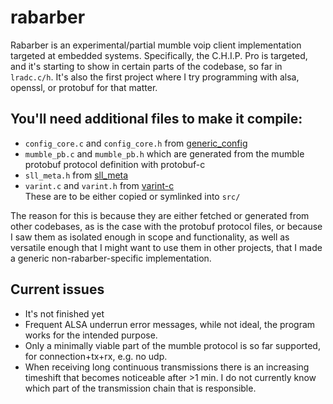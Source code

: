 # rabarber
Rabarber is an experimental/partial mumble voip client implementation targeted at embedded systems.
Specifically, the C.H.I.P. Pro is targeted, and it's starting to show in certain parts of the codebase,
so far in `lradc.c/h`. It's also the first project where I try programming with alsa, openssl, or protobuf
for that matter.

## You'll need additional files to make it compile:
* `config_core.c` and `config_core.h` from [generic_config](https://github.com/tlvb/generic_config)
* `mumble_pb.c` and `mumble_pb.h` which are generated from the mumble protobuf protocol definition with protobuf-c  
* `sll_meta.h` from [sll_meta](https://github.com/tlvb/sll_meta)  
* `varint.c` and `varint.h` from [varint-c](https://github.com/tlvb/varint-c)  
These are to be either copied or symlinked into `src/`

The reason for this is because they are either fetched or generated from other codebases, as is the case
with the protobuf protocol files, or because I saw them as isolated enough in scope and functionality,
as well as versatile enough that I might want to use them in other projects, that I made a generic
non-rabarber-specific implementation.

## Current issues
* It's not finished yet  
* Frequent ALSA underrun error messages, while not ideal, the program works for the intended purpose.  
* Only a minimally viable part of the mumble protocol is so far supported, for connection+tx+rx, e.g. no udp.  
* When receiving long continuous transmissions there is an increasing timeshift that becomes noticeable after >1 min.
I do not currently know which part of the transmission chain that is responsible.
